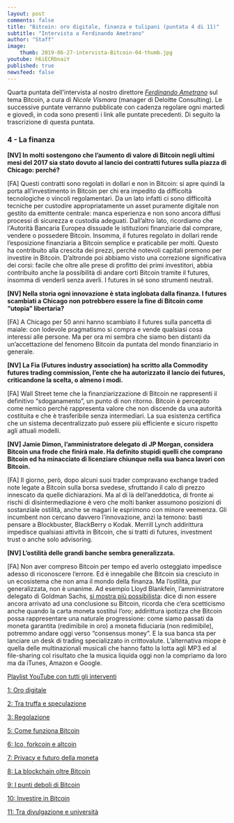 ```yaml
---
layout: post
comments: false
title: "Bitcoin: oro digitale, finanza e tulipani (puntata 4 di 11)"
subtitle: "Intervista a Ferdinando Ametrano"
author: "Staff"
image:
    thumb: 2019-06-27-intervista-Bitcoin-04-thumb.jpg
youtube: h6iECRbnaiY
published: true
newsfeed: false 
---
```


Quarta puntata dell'intervista al nostro direttore
[*Ferdinando Ametrano*](https://www.ametrano.net)
sul tema Bitcoin, a cura di *Nicole Vismara* (manager di Deloitte Consulting). Le successive puntate verranno pubblicate con cadenza regolare ogni martedì e giovedì, in coda sono presenti i link alle puntate precedenti. Di seguito la trascrizione di questa puntata.

### 4 - La finanza

**[NV] In molti sostengono che l’aumento di valore di Bitcoin negli ultimi mesi del 2017 sia stato dovuto al lancio dei contratti futures sulla piazza di Chicago: perché?**

[FA] Questi contratti sono regolati in dollari e non in Bitcoin: si apre quindi la porta all’investimento in Bitcoin per chi era impedito da difficoltà tecnologiche o vincoli regolamentari. Da un lato infatti ci sono difficoltà tecniche per custodire appropriatamente un asset puramente digitale non gestito da emittente centrale: manca esperienza e non sono ancora diffusi processi di sicurezza e custodia adeguati. Dall’altro lato, ricordiamo che l'Autorità Bancaria Europea dissuade le istituzioni finanziarie dal comprare, vendere o possedere Bitcoin. Insomma, il futures regolato in dollari rende l’esposizione finanziaria a Bitcoin semplice e praticabile per molti. Questo ha contribuito alla crescita dei prezzi, perché notevoli capitali premono per investire in Bitcoin. D’altronde poi abbiamo visto una correzione significativa dei corsi: facile che oltre alle prese di profitto dei primi investitori, abbia contribuito anche la possibilità di andare corti Bitcoin tramite il futures, insomma di venderli senza averli. I futures in sé sono strumenti neutrali.

**[NV] Nella storia ogni innovazione è stata inglobata dalla finanza. I futures scambiati a Chicago non potrebbero essere la fine di Bitcoin come “utopia” libertaria?**

[FA] A Chicago per 50 anni hanno scambiato il futures sulla pancetta di maiale: con lodevole pragmatismo si compra e vende qualsiasi cosa interessi alle persone. Ma per ora mi sembra che siamo ben distanti da un’accettazione del fenomeno Bitcoin da puntata del mondo finanziario in generale.

**[NV] La Fia (Futures industry association) ha scritto alla Commodity futures trading commission, l’ente che ha autorizzato il lancio dei futures, criticandone la scelta, o almeno i modi.**

[FA] Wall Street teme che la finanziarizzazione di Bitcoin ne rappresenti il definitivo “sdoganamento”, un punto di non ritorno. Bitcoin è percepito come nemico perché rappresenta valore che non discende da una autorità costituita e che è trasferibile senza intermediari. La sua esistenza certifica che un sistema decentralizzato può essere più efficiente e sicuro rispetto agli attuali modelli.

**[NV] Jamie Dimon, l’amministratore delegato di JP Morgan, considera Bitcoin una frode che finirà male. Ha definito stupidi quelli che comprano Bitcoin ed ha minacciato di licenziare chiunque nella sua banca lavori con Bitcoin.**

[FA] Il giorno, però, dopo alcuni suoi trader compravano exchange traded note legate a Bitcoin sulla borsa svedese, sfruttando il calo di prezzo innescato da quelle dichiarazioni. Ma al di là dell’aneddotica, di fronte ai rischi di disintermediazione è vero che molti banker assumono posizioni di sostanziale ostilità, anche se magari le esprimono con minore veemenza. Gli incumbent non cercano davvero l’innovazione, anzi la temono: basti pensare a Blockbuster, BlackBerry o Kodak. Merrill Lynch addirittura impedisce qualsiasi attività in Bitcoin, che si tratti di futures, investment trust o anche solo advisoring.

**[NV] L’ostilità delle grandi banche sembra generalizzata.**

[FA] Non aver compreso Bitcoin per tempo ed averlo osteggiato impedisce adesso di riconoscere l’errore. Ed è innegabile che Bitcoin sia cresciuto in un ecosistema che non ama il mondo della finanza. Ma l’ostilità, pur generalizzata, non è unanime. Ad esempio Lloyd Blankfein, l’amministratore delegato di Goldman Sachs, [si mostra più possibilista](https://www.cnbc.com/2017/11/09/cnbc-exclusive-cnbc-transcript-goldman-sachs-ceo-lloyd-blankfein-speaks-with-cnbcs-kayla-tausche-today.html): dice di non essere ancora arrivato ad una conclusione su Bitcoin, ricorda che c’era scetticismo anche quando la carta moneta sostituì l’oro; addirittura ipotizza che Bitcoin possa rappresentare una naturale progressione: come siamo passati da moneta garantita (redimibile in oro) a moneta fiduciaria (non redimibile), potremmo andare oggi verso “consensus money”. E la sua banca sta per lanciare un desk di trading specializzato in crittovalute. L’alternativa miope è quella delle multinazionali musicali che hanno fatto la lotta agli MP3 ed al file-sharing col risultato che la musica liquida oggi non la compriamo da loro ma da iTunes, Amazon e Google.

[Playlist YouTube con tutti gli interventi](https://www.youtube.com/playlist?list=PLTLa2tRY91LKw5CrWIFFeIws08Sr7q-jC)

[1: Oro digitale](https://dgi.io/2019/06/17/intervista-Bitcoin-01.html)

[2: Tra truffa e speculazione](https://dgi.io/2019/06/20/intervista-Bitcoin-02.html)

[3: Regolazione](https://dgi.io/2019/06/25/intervista-Bitcoin-03.html)

[5: Come funziona Bitcoin](https://dgi.io/2019/07/02/intervista-Bitcoin-05.html)

[6: Ico, forkcoin e altcoin](https://dgi.io/2019/07/04/intervista-Bitcoin-06.html)

[7: Privacy e futuro della moneta](https://dgi.io/2019/07/09/intervista-Bitcoin-07.html)

[8: La blockchain oltre Bitcoin](https://dgi.io/2019/07/11/intervista-Bitcoin-08.html)

[9: I punti deboli di Bitcoin](https://dgi.io/2019/07/16/intervista-Bitcoin-09.html)

[10: Investire in Bitcoin](https://dgi.io/2019/07/18/intervista-Bitcoin-10.html)

[11: Tra divulgazione e università](https://dgi.io/2019/07/23/intervista-Bitcoin-11.html)
